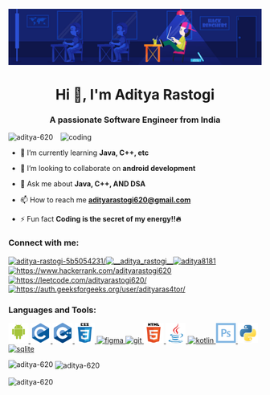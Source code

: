 ![logo](https://github.com/aditya-620/aditya-620/blob/main/79731568097599.5b50bca477735.jpg)
<h1 align="center">Hi 👋, I'm Aditya Rastogi</h1>
<h3 align="center">A passionate Software Engineer from India</h3>

<img align="right" alt="coding" width="400" src="https://camo.githubusercontent.com/cae12fddd9d6982901d82580bdf321d81fb299141098ca1c2d4891870827bf17/68747470733a2f2f6d69726f2e6d656469756d2e636f6d2f6d61782f313336302f302a37513379765349765f7430696f4a2d5a2e676966">

<p align="left"> <img src="https://komarev.com/ghpvc/?username=aditya-620&label=Profile%20views&color=0e75b6&style=flat" alt="aditya-620" /> </p>

- 🌱 I’m currently learning **Java, C++, etc**

- 👯 I’m looking to collaborate on **android development**

- 💬 Ask me about **Java, C++, AND DSA**

- 📫 How to reach me **adityarastogi620@gmail.com**

- ⚡ Fun fact **Coding is the secret of my energy!!🔥**

<h3 align="left">Connect with me:</h3>
<p align="left">

<a href="https://linkedin.com/in/aditya-rastogi-5b5054231/" target="blank"><img align="center" src="https://raw.githubusercontent.com/rahuldkjain/github-profile-readme-generator/master/src/images/icons/Social/linked-in-alt.svg" alt="aditya-rastogi-5b5054231/" height="30" width="40" /></a><a href="https://instagram.com/__aditya_rastogi__" target="blank"><img align="center" src="https://raw.githubusercontent.com/rahuldkjain/github-profile-readme-generator/master/src/images/icons/Social/instagram.svg" alt="__aditya_rastogi__" height="30" width="40" /></a><a href="https://www.codechef.com/users/aditya8181" target="blank"><img align="center" src="https://cdn.jsdelivr.net/npm/simple-icons@3.1.0/icons/codechef.svg" alt="aditya8181" height="30" width="40" /></a><a href="https://www.hackerrank.com/adityarastogi620" target="blank"><img align="center" src="https://raw.githubusercontent.com/rahuldkjain/github-profile-readme-generator/master/src/images/icons/Social/hackerrank.svg" alt="https://www.hackerrank.com/adityarastogi620" height="30" width="40" /></a><a href="https://www.leetcode.com/https://leetcode.com/adityarastogi620/" target="blank"><img align="center" src="https://raw.githubusercontent.com/rahuldkjain/github-profile-readme-generator/master/src/images/icons/Social/leet-code.svg" alt="https://leetcode.com/adityarastogi620/" height="30" width="40" /></a><a href="https://auth.geeksforgeeks.org/user/https://auth.geeksforgeeks.org/user/adityaras4tor/" target="blank"><img align="center" src="https://raw.githubusercontent.com/rahuldkjain/github-profile-readme-generator/master/src/images/icons/Social/geeks-for-geeks.svg" alt="https://auth.geeksforgeeks.org/user/adityaras4tor/" height="30" width="40" /></a>
</p>

<h3 align="left">Languages and Tools:</h3>
<p align="left"> <a href="https://developer.android.com" target="_blank" rel="noreferrer"> <img src="https://raw.githubusercontent.com/devicons/devicon/master/icons/android/android-original-wordmark.svg" alt="android" width="40" height="40"/> </a> <a href="https://www.cprogramming.com/" target="_blank" rel="noreferrer"> <img src="https://raw.githubusercontent.com/devicons/devicon/master/icons/c/c-original.svg" alt="c" width="40" height="40"/> </a> <a href="https://www.w3schools.com/cpp/" target="_blank" rel="noreferrer"> <img src="https://raw.githubusercontent.com/devicons/devicon/master/icons/cplusplus/cplusplus-original.svg" alt="cplusplus" width="40" height="40"/> </a> <a href="https://www.w3schools.com/css/" target="_blank" rel="noreferrer"> <img src="https://raw.githubusercontent.com/devicons/devicon/master/icons/css3/css3-original-wordmark.svg" alt="css3" width="40" height="40"/> </a> <a href="https://www.figma.com/" target="_blank" rel="noreferrer"> <img src="https://www.vectorlogo.zone/logos/figma/figma-icon.svg" alt="figma" width="40" height="40"/> </a> <a href="https://git-scm.com/" target="_blank" rel="noreferrer"> <img src="https://www.vectorlogo.zone/logos/git-scm/git-scm-icon.svg" alt="git" width="40" height="40"/> </a> <a href="https://www.w3.org/html/" target="_blank" rel="noreferrer"> <img src="https://raw.githubusercontent.com/devicons/devicon/master/icons/html5/html5-original-wordmark.svg" alt="html5" width="40" height="40"/> </a> <a href="https://www.java.com" target="_blank" rel="noreferrer"> <img src="https://raw.githubusercontent.com/devicons/devicon/master/icons/java/java-original.svg" alt="java" width="40" height="40"/> </a> <a href="https://kotlinlang.org" target="_blank" rel="noreferrer"> <img src="https://www.vectorlogo.zone/logos/kotlinlang/kotlinlang-icon.svg" alt="kotlin" width="40" height="40"/> </a> <a href="https://www.photoshop.com/en" target="_blank" rel="noreferrer"> <img src="https://raw.githubusercontent.com/devicons/devicon/master/icons/photoshop/photoshop-line.svg" alt="photoshop" width="40" height="40"/> </a> <a href="https://www.python.org" target="_blank" rel="noreferrer"> <img src="https://raw.githubusercontent.com/devicons/devicon/master/icons/python/python-original.svg" alt="python" width="40" height="40"/> </a> <a href="https://www.sqlite.org/" target="_blank" rel="noreferrer"> <img src="https://www.vectorlogo.zone/logos/sqlite/sqlite-icon.svg" alt="sqlite" width="40" height="40"/> </a> </p>

<p><img align="left" src="https://github-readme-stats.vercel.app/api/top-langs?username=aditya-620&show_icons=true&locale=en&layout=compact" alt="aditya-620" /></p>

<p>&nbsp;<img align="center" src="https://github-readme-stats.vercel.app/api?username=aditya-620&show_icons=true&locale=en" alt="aditya-620" /></p>

<p><img align="center" src="https://github-readme-streak-stats.herokuapp.com/?user=aditya-620&" alt="aditya-620" /></p>
